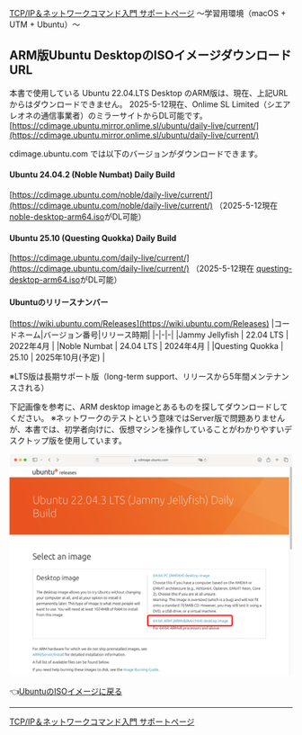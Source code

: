 [TCP/IP＆ネットワークコマンド入門 サポートページ](https://nisim-m.github.io/tcpipcmdbook/) ～学習用環境（macOS + UTM + Ubuntu）～

## ARM版Ubuntu DesktopのISOイメージダウンロードURL

本書で使用している Ubuntu 22.04.LTS Desktop のARM版は、現在、上記URLからはダウンロードできません。
2025-5-12現在、Onlime SL Limited（シエアレオネの通信事業者）のミラーサイトからDL可能です。
[https://cdimage.ubuntu.mirror.onlime.sl/ubuntu/daily-live/current/](https://cdimage.ubuntu.mirror.onlime.sl/ubuntu/daily-live/current/)

cdimage.ubuntu.com では以下のバージョンがダウンロードできます。

#### Ubuntu 24.04.2 (Noble Numbat) Daily Build
[https://cdimage.ubuntu.com/noble/daily-live/current/](https://cdimage.ubuntu.com/noble/daily-live/current/)
（2025-5-12現在 [noble-desktop-arm64.iso](https://cdimage.ubuntu.com/noble/daily-live/current/noble-desktop-arm64.iso)がDL可能）

#### Ubuntu 25.10 (Questing Quokka) Daily Build
[https://cdimage.ubuntu.com/daily-live/current/](https://cdimage.ubuntu.com/daily-live/current/)
（2025-5-12現在 [questing-desktop-arm64.iso](https://cdimage.ubuntu.com/daily-live/current/questing-desktop-arm64.iso)がDL可能）

#### Ubuntuのリリースナンバー
[https://wiki.ubuntu.com/Releases](https://wiki.ubuntu.com/Releases)
|コードネーム|バージョン番号|リリース時期|
|-|-|-|
|Jammy Jellyfish | 22.04 LTS | 2022年4月 |
|Noble Numbat    | 24.04 LTS | 2024年4月 |
|Questing Quokka | 25.10 | 2025年10月(予定) |

※LTS版は長期サポート版（long-term support、リリースから5年間メンテナンスされる）

下記画像を参考に、ARM desktop imageとあるものを探してダウンロードしてください。
※ネットワークのテストという意味ではServer版で問題ありませんが、本書では、初学者向けに、仮想マシンを操作していることがわかりやすいデスクトップ版を使用しています。

![参考](images/2024-04-21-12-52-42.png)

👈[UbuntuのISOイメージに戻る](install-utm.html#ubuntuのisoイメージ)

----
[TCP/IP＆ネットワークコマンド入門 サポートページ](https://nisim-m.github.io/tcpipcmdbook/)
